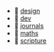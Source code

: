 * 📂 [design](design)
* 📂 [dev](dev)
* 📂 [journals](journals)
* 📂 [maths](maths)
* 📂 [scripture](scripture)
